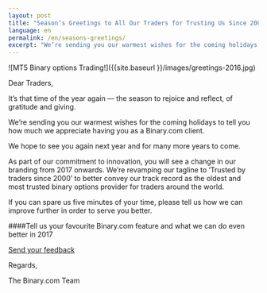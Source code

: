 ```yaml
---
layout: post
title: "Season’s Greetings to All Our Traders for Trusting Us Since 2000"
language: en
permalink: /en/seasons-greetings/
excerpt: "We’re sending you our warmest wishes for the coming holidays to tell you how much we appreciate having you as a Binary.com client..."
---
```

![MT5 Binary options Trading!]({{site.baseurl }}/images/greetings-2016.jpg)

Dear Traders,

It’s that time of the year again –– the season to rejoice and reflect, of gratitude and giving.

We’re sending you our warmest wishes for the coming holidays to tell you how much we appreciate having you as a Binary.com client.

We hope to see you again next year and for many more years to come.

As part of our commitment to innovation, you will see a change in our branding from 2017 onwards. We’re revamping our tagline to ‘Trusted by traders since 2000’ to better convey our track record as the oldest and most trusted binary options provider for traders around the world.

If you can spare us five minutes of your time, please tell us how we can improve further in order to serve you better.

####Tell us your favourite Binary.com feature and what we can do even better in 2017

<p class="p--action"><a class="button" href="https://trade.binary.com/2017wishlist_en/"><span>Send your feedback</span></a></p>

Regards,

The Binary.com Team



